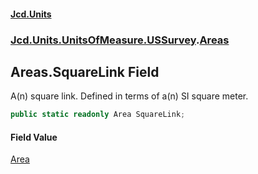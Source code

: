 #### [Jcd.Units](index.md 'index')
### [Jcd.Units.UnitsOfMeasure.USSurvey](Jcd.Units.UnitsOfMeasure.USSurvey.md 'Jcd.Units.UnitsOfMeasure.USSurvey').[Areas](Jcd.Units.UnitsOfMeasure.USSurvey.Areas.md 'Jcd.Units.UnitsOfMeasure.USSurvey.Areas')

## Areas.SquareLink Field

A(n) square link. Defined in terms of a(n) SI square meter.

```csharp
public static readonly Area SquareLink;
```

#### Field Value
[Area](Jcd.Units.UnitTypes.Area.md 'Jcd.Units.UnitTypes.Area')